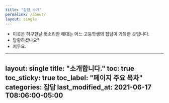 ```yaml
---
title: "잡담 소개" 
permalink: /about/
layout: single
---
```


- 이곳은 허구한날 헛소리만 해대는 어느 고등학생의 잡담이 가득한 곳입니다.
- 당황하셨나요?
- 저두요.

---
layout: single
title: "소개합니다."
toc: true
toc_sticky: true
toc_label: "페이지 주요 목차" 
categories: 잡담
last_modified_at: 2021-06-17 T08:06:00-05:00
---
